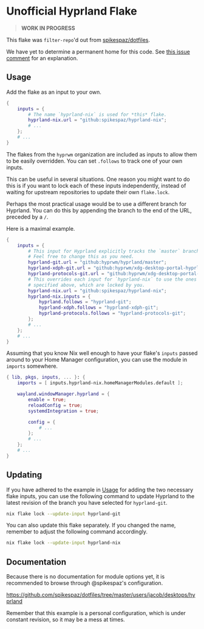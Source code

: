 # Unofficial Hyprland Flake

> **WORK IN PROGRESS**

This flake was `filter-repo`'d out from [spikespaz/dotfiles].

We have yet to determine a permanent home for this code.
See [this issue comment](https://github.com/spikespaz/hyprland-nix/issues/1)
for an explanation.

## Usage

Add the flake as an input to your own.

```nix
{
    inputs = {
        # The name `hyprland-nix` is used for *this* flake.
        hyprland-nix.url = "github:spikespaz/hyprland-nix";
        # ...
    };
    # ...
}
```

The flakes from the `hyprwm` organization are included as inputs to allow them
to be easily overridden. You can set `.follows` to track one of your own inputs.

This can be useful in several situations. One reason you might want to do this
is if you want to lock each of these inputs independently, instead of waiting
for upstream repositories to update their own `flake.lock`.

Perhaps the most practical usage would be to use a different branch for Hyprland.
You can do this by appending the branch to the end of the URL, preceded by a `/`.

Here is a maximal example.

```nix
{
    inputs = {
        # This input for Hyprland explicitly tracks the `master` branch.
        # Feel free to change this as you need.
        hyprland-git.url = "github:hyprwm/hyprland/master";
        hyprland-xdph-git.url = "github:hyprwm/xdg-desktop-portal-hyprland";
        hyprland-protocols-git.url = "github:hyprwm/xdg-desktop-portal-hyprland";
        # This overrides each input for `hyprland-nix` to use the ones
        # specified above, which are locked by you.
        hyprland-nix.url = "github:spikespaz/hyprland-nix";
        hyprland-nix.inputs = {
            hyprland.follows = "hyprland-git";
            hyprland-xdph.follows = "hyprland-xdph-git";
            hyprland-protocols.follows = "hyprland-protocols-git";
        };
        # ...
    };
    # ...
}
```

Assuming that you know Nix well enough to have your flake's `inputs` passed
around to your Home Manager configuration, you can use the module in `imports`
somewhere.

```nix
{ lib, pkgs, inputs, ... }: {
    imports = [ inputs.hyprland-nix.homeManagerModules.default ];

    wayland.windowManager.hyprland = {
        enable = true;
        reloadConfig = true;
        systemdIntegration = true;

        config = {
            # ...
        };
        # ...
    };
    # ...
}
```

## Updating

If you have adhered to the example in [Usage](#usage) for adding the two
necessary flake inputs, you can use the following command to update Hyprland
to the latest revision of the branch you have selected for `hyprland-git`.

```sh
nix flake lock --update-input hyprland-git
```

You can also update this flake separately. If you changed the name, remember to
adjust the following command accordingly.

```sh
nix flake lock --update-input hyprland-nix
```

## Documentation

Because there is no documentation for module options yet, it is recommended to
browse through @spikespaz's configuration.

<https://github.com/spikespaz/dotfiles/tree/master/users/jacob/desktops/hyprland>

Remember that this example is a personal configuration,
which is under constant revision, so it may be a mess at times.

<!-- LINKS -->

[hyprwm/hyprland]: https://github.com/hyprwm/hyprland
[spikespaz/dotfiles]: https://github.com/spikespaz/dotfiles
